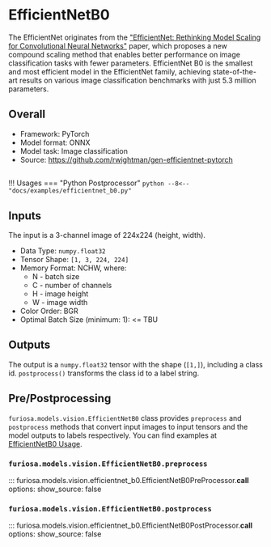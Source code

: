 # EfficientNetB0

The EfficientNet originates from the ["EfficientNet: Rethinking Model Scaling for Convolutional Neural Networks"](https://arxiv.org/abs/1905.11946) paper, which proposes a new compound scaling method that enables better performance on image classification tasks with fewer parameters. EfficientNet B0 is the smallest and most efficient model in the EfficientNet family, achieving state-of-the-art results on various image classification benchmarks with just 5.3 million parameters.

## Overall
* Framework: PyTorch
* Model format: ONNX
* Model task: Image classification
* Source: https://github.com/rwightman/gen-efficientnet-pytorch


## <a name="EfficientNetB0_Usage"></a>
!!! Usages
    === "Python Postprocessor"
        ```python
        --8<-- "docs/examples/efficientnet_b0.py"
        ```

## Inputs
The input is a 3-channel image of 224x224 (height, width).

* Data Type: `numpy.float32`
* Tensor Shape: `[1, 3, 224, 224]`
* Memory Format: NCHW, where:
    * N - batch size
    * C - number of channels
    * H - image height
    * W - image width
* Color Order: BGR
* Optimal Batch Size (minimum: 1): <= TBU

## Outputs
The output is a `numpy.float32` tensor with the shape (`[1,]`), including
a class id. `postprocess()` transforms the class id to a label string.

## Pre/Postprocessing
`furiosa.models.vision.EfficientNetB0` class provides `preprocess` and `postprocess` methods that
convert input images to input tensors and the model outputs to labels respectively.
You can find examples at [EfficientNetB0 Usage](#EfficientNetB0_Usage).

### `furiosa.models.vision.EfficientNetB0.preprocess`
::: furiosa.models.vision.efficientnet_b0.EfficientNetB0PreProcessor.__call__
    options:
        show_source: false

### `furiosa.models.vision.EfficientNetB0.postprocess`
::: furiosa.models.vision.efficientnet_b0.EfficientNetB0PostProcessor.__call__
    options:
        show_source: false
